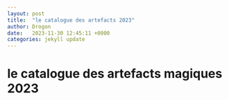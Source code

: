 ```yaml
---
layout: post
title:  "le catalogue des artefacts 2023"
author: Drogon
date:   2023-11-30 12:45:11 +0000
categories: jekyll update
---
```

# le catalogue des artefacts magiques 2023